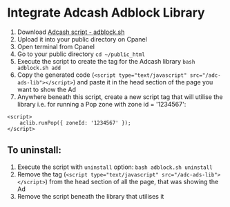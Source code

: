 # Integrate Adcash Adblock Library

1. Download [Adcash script - adblock.sh](https://raw.githubusercontent.com/adcash/customer-scripts/master/cpanel/v2_adcash_lib/adblock.sh)
2. Upload it into your public directory on Cpanel
3. Open terminal from Cpanel
4. Go to your public directory `cd ~/public_html`
5. Execute the script to create the tag for the Adcash library `bash adblock.sh add`
6. Copy the generated code (`<script type="text/javascript" src="/adc-ads-lib"></script>`) and paste it in the head section of the page you want to show the Ad
7. Anywhere beneath this script, create a new script tag that will utilise the library
i.e. for running a Pop zone with zone id = '1234567':

```
<script>
    aclib.runPop({ zoneId: '1234567' });
</script>
```

## To uninstall:
1. Execute the script with `uninstall` option: `bash adblock.sh uninstall`
2. Remove the tag (`<script type="text/javascript" src="/adc-ads-lib"></script>`) from the head section of all  the page, that was showing the Ad
3. Remove the script beneath the library that utilises it

